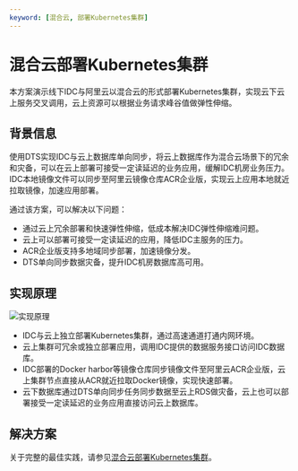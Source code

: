 ```yaml
---
keyword: [混合云, 部署Kubernetes集群]
---
```


# 混合云部署Kubernetes集群

本方案演示线下IDC与阿里云以混合云的形式部署Kubernetes集群，实现云下云上服务交叉调用，云上资源可以根据业务请求峰谷值做弹性伸缩。

## 背景信息

使用DTS实现IDC与云上数据库单向同步，将云上数据库作为混合云场景下的冗余和灾备，可以在云上部署可接受一定读延迟的业务应用，缓解IDC机房业务压力。IDC本地镜像文件可以同步至阿里云镜像仓库ACR企业版，实现云上应用本地就近拉取镜像，加速应用部署。

通过该方案，可以解决以下问题：

-   通过云上冗余部署和快速弹性伸缩，低成本解决IDC弹性伸缩难问题。
-   云上可以部署可接受一定读延迟的应用，降低IDC主服务的压力。
-   ACR企业版支持多地域同步部署，加速镜像分发。
-   DTS单向同步数据灾备，提升IDC机房数据库高可用。

## 实现原理

![实现原理](https://static-aliyun-doc.oss-accelerate.aliyuncs.com/assets/img/zh-CN/6063659951/p64330.png)

-   IDC与云上独立部署Kubernetes集群，通过高速通道打通内网环境。
-   云上集群可冗余或独立部署应用，调用IDC提供的数据服务接口访问IDC数据库。
-   IDC部署的Docker harbor等镜像仓库同步镜像文件至阿里云ACR企业版，云上集群节点直接从ACR就近拉取Docker镜像，实现快速部署。
-   云下数据库通过DTS单向同步任务同步数据至云上RDS做灾备，云上也可以部署接受一定读延迟的业务应用直接访问云上数据库。

## 解决方案

关于完整的最佳实践，请参见[混合云部署Kubernetes集群](https://bp.aliyun.com/detail/102)。

